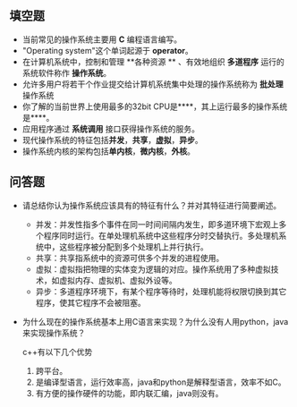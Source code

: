 ## 填空题

- 当前常见的操作系统主要用 **C** 编程语言编写。
- "Operating system"这个单词起源于 **operator**。
- 在计算机系统中，控制和管理 **各种资源 ** 、有效地组织 **多道程序** 运行的系统软件称作 **操作系统**。
- 允许多用户将若干个作业提交给计算机系统集中处理的操作系统称为 **批处理** 操作系统
- 你了解的当前世界上使用最多的32bit CPU是****，其上运行最多的操作系统是****。
- 应用程序通过 **系统调用** 接口获得操作系统的服务。
- 现代操作系统的特征包括**并发**，**共享**，**虚拟**，**异步**。
- 操作系统内核的架构包括**单内核**，**微内核**，**外核**。

## 问答题

- 请总结你认为操作系统应该具有的特征有什么？并对其特征进行简要阐述。

  - 并发：并发性指多个事件在同一时间间隔内发生，即多道环境下宏观上多个程序同时运行。在单处理机系统中这些程序分时交替执行。多处理机系统中，这些程序被分配到多个处理机上并行执行。
  - 共享：共享指系统中的资源可供多个并发的进程使用。
  - 虚拟：虚拟指把物理的实体变为逻辑的对应。操作系统用了多种虚拟技术，如虚拟内存、虚拟机、虚拟外设等。
  - 异步：多道程序环境下，有某个程序等待时，处理机能将权限切换到其它程序，使其它程序不会被阻塞。

- 为什么现在的操作系统基本上用C语言来实现？为什么没有人用python，java来实现操作系统？

  c++有以下几个优势

  1. 跨平台。
  2. 是编译型语言，运行效率高，java和python是解释型语言，效率不如C。
  3. 有方便的操作硬件的功能，即内联汇编，java则没有。